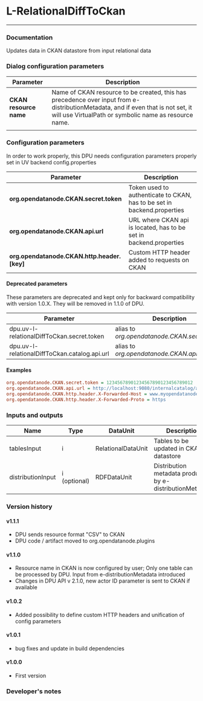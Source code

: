 # L-RelationalDiffToCkan #
----------

### Documentation

Updates data in CKAN datastore from input relational data

### Dialog configuration parameters

|Parameter                                       |Description                                                              |
|------------------------------------------------|-------------------------------------------------------------------------|
|**CKAN resource name**                          |Name of CKAN resource to be created, this has precedence over input from e-distributionMetadata, and if even that is not set, it will use VirtualPath or symbolic name as resource name.                                      |
|                                                |                                                                         |

### Configuration parameters
In order to work properly, this DPU needs configuration parameters properly set in UV backend config.properties

|Parameter                             |Description                             |
|--------------------------------------|----------------------------------------|
|**org.opendatanode.CKAN.secret.token**    |Token used to authenticate to CKAN, has to be set in backend.properties  |
|**org.opendatanode.CKAN.api.url** | URL where CKAN api is located, has to be set in backend.properties |
|**org.opendatanode.CKAN.http.header.[key]** | Custom HTTP header added to requests on CKAN |

#### Deprecated parameters

These parameters are deprecated and kept only for backward compatibility with version 1.0.X.
They will be removed in 1.1.0 of DPU.

|Parameter                             |Description                             |
|------------------------------------------------|------------------------------------------|
|dpu.uv-l-relationalDiffToCkan.secret.token | alias to _org.opendatanode.CKAN.secret.token_  |
|dpu.uv-l-relationalDiffToCkan.catalog.api.url | alias to _org.opendatanode.CKAN.api.url_  |

#### Examples
```INI
org.opendatanode.CKAN.secret.token = 12345678901234567890123456789012
org.opendatanode.CKAN.api.url = ﻿http://localhost:9080/internalcatalog/api/action/internal_api
org.opendatanode.CKAN.http.header.X-Forwarded-Host = www.myopendatanode.org
org.opendatanode.CKAN.http.header.X-Forwarded-Proto = https
```

### Inputs and outputs

|Name          |Type           |DataUnit           |Description                                  |
|--------------|---------------|-------------------|---------------------------------------------|
|tablesInput   |i              |RelationalDataUnit |Tables to be updated in CKAN datastore       |
|distributionInput |i (optional) |RDFDataUnit | Distribution metadata produced by e-distributionMetadata  |

### Version history

#### v1.1.1
* DPU sends resource format "CSV" to CKAN
* DPU code / artifact moved to org.opendatanode.plugins

#### v1.1.0
* Resource name in CKAN is now configured by user; Only one table can be processed by DPU. Input from e-distributionMetadata introduced
* Changes in DPU API v 2.1.0, new actor ID parameter is sent to CKAN if available

#### v1.0.2
* Added possibility to define custom HTTP headers and unification of config parameters

#### v1.0.1
* bug fixes and update in build dependencies

#### v1.0.0
* First version

### Developer's notes
